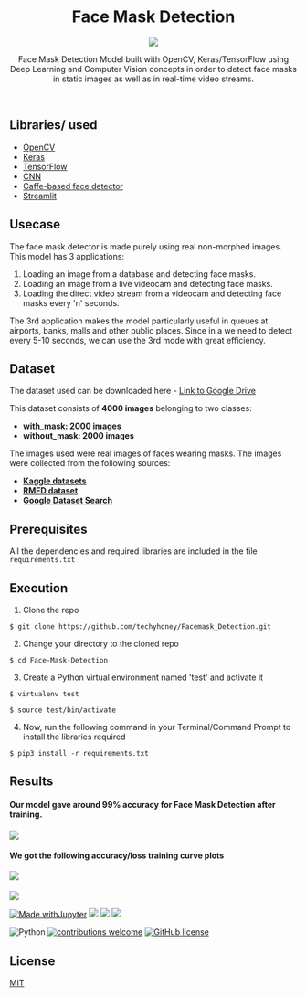 
<h1 align="center">Face Mask Detection</h1>

<div align= "center"><img src="[https://i.imgur.com/MfKjyLG.png](https://www.shutterstock.com/image-vector/man-woman-medical-face-protection-600w-1667507122.jpg)"/>
  
<p>Face Mask Detection Model built with OpenCV, Keras/TensorFlow using Deep Learning and Computer Vision concepts in order to detect face masks in static images as well as in real-time video streams.</p>
</div>

&nbsp;&nbsp;&nbsp;&nbsp;&nbsp;&nbsp;&nbsp;&nbsp;&nbsp;&nbsp;&nbsp;&nbsp;&nbsp;&nbsp;&nbsp;&nbsp;&nbsp;&nbsp;&nbsp;&nbsp;&nbsp;&nbsp;&nbsp;&nbsp;&nbsp;&nbsp;&nbsp;&nbsp;&nbsp;&nbsp;&nbsp;&nbsp;&nbsp;&nbsp;&nbsp;


## Libraries/ used

- [OpenCV](https://opencv.org/)
- [Keras](https://keras.io/)
- [TensorFlow](https://www.tensorflow.org/)
- [CNN](https://en.wikipedia.org/wiki/Convolutional_neural_network)
- [Caffe-based face detector](https://caffe.berkeleyvision.org/)
- [Streamlit](https://docs.streamlit.io/en/stable/api.html)

## Usecase
The face mask detector is made purely using real non-morphed images. 
This model has 3 applications:
  1. Loading an image from a database and detecting face masks.
  2. Loading an image from a live videocam and detecting face masks.
  3. Loading the direct video stream from a videocam and detecting face masks every 'n' seconds.

The 3rd application makes the model particularly useful in queues at airports, banks, malls and other public places.
Since in a we need to detect every 5-10 seconds, we can use the 3rd mode with great efficiency.

## Dataset
The dataset used can be downloaded here - [Link to Google Drive](https://drive.google.com/drive/folders/1-K-RnVyz7HSJbcbXqxf5kFdzU45-RMl7?usp=share_link)

This dataset consists of __4000 images__ belonging to two classes:
*	__with_mask: 2000 images__
*	__without_mask: 2000 images__

The images used were real images of faces wearing masks. The images were collected from the following sources:

* [__Kaggle datasets__](https://www.kaggle.com/search?q=facemask+detection+in%3Adatasets)
* [__RMFD dataset__](https://github.com/X-zhangyang/Real-World-Masked-Face-Dataset)
* [__Google Dataset Search__](https://datasetsearch.research.google.com/)

## Prerequisites

All the dependencies and required libraries are included in the file <code>requirements.txt</code>


## Execution
1. Clone the repo
```
$ git clone https://github.com/techyhoney/Facemask_Detection.git
```

2. Change your directory to the cloned repo 
```
$ cd Face-Mask-Detection
```

3. Create a Python virtual environment named 'test' and activate it
```
$ virtualenv test
```
```
$ source test/bin/activate
```

4. Now, run the following command in your Terminal/Command Prompt to install the libraries required
```
$ pip3 install -r requirements.txt
```

## Results

#### Our model gave around 99% accuracy for Face Mask Detection after training.
####          
![](https://i.imgur.com/3vo1w8f.png)

####          

#### We got the following accuracy/loss training curve plots
![](https://i.imgur.com/cLNo6nK.png)
####          
![](https://i.imgur.com/RYiOlCP.png)


[![Made withJupyter](https://img.shields.io/badge/Made%20with-Jupyter-orange?style=for-the-badge&logo=Jupyter)](https://jupyter.org/try)
<img src = "https://img.shields.io/badge/Keras-D00000?style=for-the-badge&logo=Keras&logoColor=white"/>
<img src ="https://img.shields.io/badge/scikit_learn-F7931E?style=for-the-badge&logo=scikit-learn&logoColor=white"/>
<img src="https://img.shields.io/badge/TensorFlow-FF6F00?style=for-the-badge&logo=TensorFlow&logoColor=white"/>

![Python](https://img.shields.io/badge/python-v3.6+-blue.svg)
[![contributions welcome](https://img.shields.io/badge/contributions-welcome-brightgreen.svg?style=flat)](https://github.com/techyhoney/Facemask_Detection/issues)
[![GitHub license](https://img.shields.io/github/license/Naereen/StrapDown.js.svg)](https://github.com/techyhoney/Facemask_Detection/blob/master/LICENSE)



## License
[MIT](https://github.com/techyhoney/Facemask_Detection/blob/master/LICENSE)
